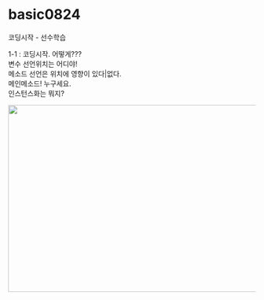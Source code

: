 # basic0824
코딩시작 - 선수학습

1-1 : 코딩시작. 어떻게???<br>
변수 선언위치는 어디야!<br>
메소드 선언은 위치에 영향이 있다|없다.<br>
메인메소드! 누구세요.<br>
인스턴스화는 뭐지?<br>

<img src="https://drive.google.com/file/d/1RbpIgQg7qOJP0861GCET5-ru5LZituUD/view?usp=drive_link" width="700" height="380"/>

